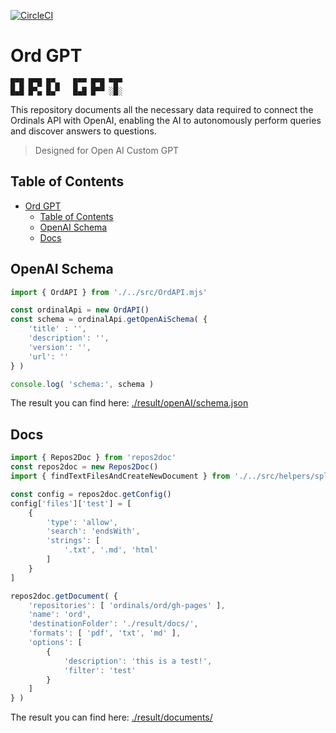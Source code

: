 [![CircleCI](https://img.shields.io/circleci/build/github/a6b8/repos2doc/main)](https://circleci.com/gh/a6b8/repos2doc)


# Ord GPT

```
█▀█ █▀█ █▀▄   █▀▀ █▀█ ▀█▀
█▄█ █▀▄ █▄▀   █▄█ █▀▀ ░█░
```

This repository documents all the necessary data required to connect the Ordinals API with OpenAI, enabling the AI to autonomously perform queries and discover answers to questions.

> Designed for Open AI Custom GPT


## Table of Contents

- [Ord GPT](#ord-gpt)
  - [Table of Contents](#table-of-contents)
  - [OpenAI Schema](#openai-schema)
  - [Docs](#docs)

## OpenAI Schema

```javascript
import { OrdAPI } from './../src/OrdAPI.mjs'

const ordinalApi = new OrdAPI()
const schema = ordinalApi.getOpenAiSchema( {
    'title' : '',
    'description': '',
    'version': '',
    'url': ''
} )

console.log( 'schema:', schema )

```

The result you can find here: [./result/openAI/schema.json](./result/openAI/schema.json)


## Docs

```js
import { Repos2Doc } from 'repos2doc'
const repos2doc = new Repos2Doc()
import { findTextFilesAndCreateNewDocument } from './../src/helpers/splitDocuments.mjs'

const config = repos2doc.getConfig()
config['files']['test'] = [
    {
        'type': 'allow',
        'search': 'endsWith',
        'strings': [
            '.txt', '.md', 'html'
        ]
    }
]

repos2doc.getDocument( {
    'repositories': [ 'ordinals/ord/gh-pages' ],
    'name': 'ord',
    'destinationFolder': './result/docs/',
    'formats': [ 'pdf', 'txt', 'md' ],
    'options': [ 
        {
            'description': 'this is a test!',
            'filter': 'test'
        }
    ]
} )
```

The result you can find here: [./result/documents/](./result/documents/)

